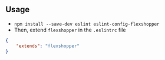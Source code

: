 ## Usage

- `npm install --save-dev eslint eslint-config-flexshopper`
- Then, extend `flexshopper` in the `.eslintrc` file
```json
{
    "extends": "flexshopper"
}
```
